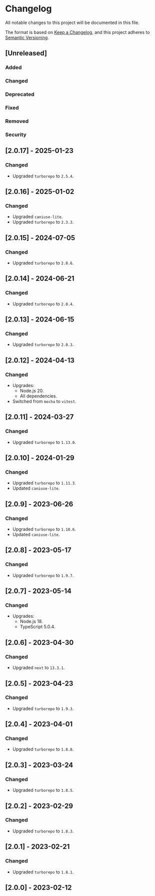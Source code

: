 # Changelog

All notable changes to this project will be documented in this file.

The format is based on [Keep a Changelog](https://keepachangelog.com/en/1.0.0/),
and this project adheres to [Semantic Versioning](https://semver.org/spec/v2.0.0.html).

## [Unreleased]

### Added

### Changed

### Deprecated

### Fixed

### Removed

### Security

## [2.0.17] - 2025-01-23

### Changed

-   Upgraded `turborepo` to `2.5.4`.

## [2.0.16] - 2025-01-02

### Changed

-   Upgraded `caniuse-lite`.
-   Upgraded `turborepo` to `2.3.3`.

## [2.0.15] - 2024-07-05

### Changed

-   Upgraded `turborepo` to `2.0.6`.

## [2.0.14] - 2024-06-21

### Changed

-   Upgraded `turborepo` to `2.0.4`.

## [2.0.13] - 2024-06-15

### Changed

-   Upgraded `turborepo` to `2.0.3`.

## [2.0.12] - 2024-04-13

### Changed

-   Upgrades:
    -   Node.js 20.
    -   All dependencies.
-   Switched from `mocha` to `vitest`.

## [2.0.11] - 2024-03-27

### Changed

-   Upgraded `turborepo` to `1.13.0`.

## [2.0.10] - 2024-01-29

### Changed

-   Upgraded `turborepo` to `1.11.3`.
-   Updated `caniuse-lite`.

## [2.0.9] - 2023-06-26

### Changed

-   Upgraded `turborepo` to `1.10.6`.
-   Updated `caniuse-lite`.

## [2.0.8] - 2023-05-17

### Changed

-   Upgraded `turborepo` to `1.9.7`.

## [2.0.7] - 2023-05-14

### Changed

-   Upgrades:
    -   Node.js 18.
    -   TypeScript 5.0.4.

## [2.0.6] - 2023-04-30

### Changed

-   Upgraded `next` to `13.3.1`.

## [2.0.5] - 2023-04-23

### Changed

-   Upgraded `turborepo` to `1.9.3`.

## [2.0.4] - 2023-04-01

### Changed

-   Upgraded `turborepo` to `1.8.8`.

## [2.0.3] - 2023-03-24

### Changed

-   Upgraded `turborepo` to `1.8.5`.

## [2.0.2] - 2023-02-29

### Changed

-   Upgraded `turborepo` to `1.8.3`.

## [2.0.1] - 2023-02-21

### Changed

-   Upgraded `turborepo` to `1.8.1`.

## [2.0.0] - 2023-02-12
